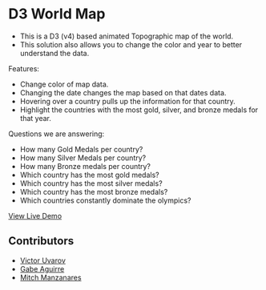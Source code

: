 # D3 World Map
- This is a D3 (v4) based animated Topographic map of the world. 
- This solution also allows you to change the color and year to better understand the data.

Features:
- Change color of map data.
- Changing the date changes the map based on that dates data.
- Hovering over a country pulls up the information for that country.
- Highlight the countries with the most gold, silver, and bronze medals for that year.

Questions we are answering:
- How many Gold Medals per country?
- How many Silver Medals per country?
- How many Bronze medals per country?
- Which country has the most gold medals?
- Which country has the most silver medals?
- Which country has the most bronze medals?
- Which countries constantly dominate the olympics?

[View Live Demo](https://victoruvarov.github.io/D3Visualization/ "Demo Visualization")

## Contributors
- [Victor Uvarov](https://github.com/VictorUvarov)
- [Gabe Aguirre](https://github.com/gabe-aguirre-530)
- [Mitch Manzanares](https://github.com/mitmanz)
